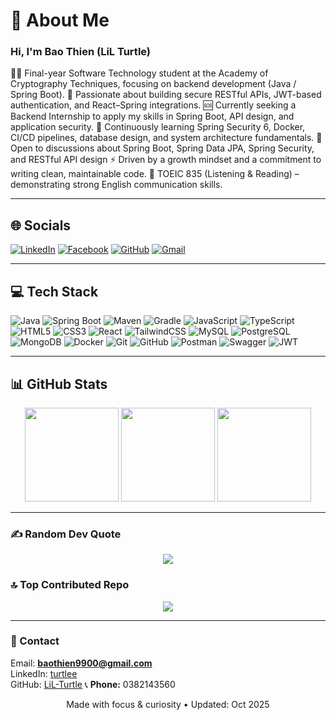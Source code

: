 # 💫 About Me

### Hi, I'm Bao Thien (LiL Turtle)

👨‍🎓 Final-year Software Technology student at the Academy of Cryptography Techniques, focusing on backend development (Java / Spring Boot).
🤝 Passionate about building secure RESTful APIs, JWT-based authentication, and React–Spring integrations.
🆘 Currently seeking a Backend Internship to apply my skills in Spring Boot, API design, and application security.
🌱 Continuously learning Spring Security 6, Docker, CI/CD pipelines, database design, and system architecture fundamentals.
💬 Open to discussions about Spring Boot, Spring Data JPA, Spring Security, and RESTful API design
⚡ Driven by a growth mindset and a commitment to writing clean, maintainable code.
🏅 TOEIC 835 (Listening & Reading) – demonstrating strong English communication skills.

---

## 🌐 Socials

[![LinkedIn](https://img.shields.io/badge/LinkedIn-0A66C2.svg?logo=linkedin&logoColor=white)](https://www.linkedin.com/in/turtlee)
[![Facebook](https://img.shields.io/badge/Facebook-1877F2.svg?logo=facebook&logoColor=white)](https://www.facebook.com/b.thi3n)
[![GitHub](https://img.shields.io/badge/GitHub-181717.svg?logo=github&logoColor=white)](https://github.com/LiL-Turtle)
[![Gmail](https://img.shields.io/badge/Email-D14836?logo=gmail&logoColor=white)](mailto:baothien9900@gmail.com)

---

## 💻 Tech Stack

![Java](https://img.shields.io/badge/Java-ED8B00?style=for-the-badge&logo=openjdk&logoColor=white)
![Spring Boot](https://img.shields.io/badge/Spring_Boot-6DB33F?style=for-the-badge&logo=springboot&logoColor=white)
![Maven](https://img.shields.io/badge/Maven-C71A36?style=for-the-badge&logo=apachemaven&logoColor=white)
![Gradle](https://img.shields.io/badge/Gradle-02303A?style=for-the-badge&logo=gradle&logoColor=white)
![JavaScript](https://img.shields.io/badge/JavaScript-323330?style=for-the-badge&logo=javascript&logoColor=F7DF1E)
![TypeScript](https://img.shields.io/badge/TypeScript-007ACC?style=for-the-badge&logo=typescript&logoColor=white)
![HTML5](https://img.shields.io/badge/HTML5-E34F26?style=for-the-badge&logo=html5&logoColor=white)
![CSS3](https://img.shields.io/badge/CSS3-1572B6?style=for-the-badge&logo=css3&logoColor=white)
![React](https://img.shields.io/badge/React-20232A?style=for-the-badge&logo=react&logoColor=61DAFB)
![TailwindCSS](https://img.shields.io/badge/TailwindCSS-38B2AC?style=for-the-badge&logo=tailwind-css&logoColor=white)
![MySQL](https://img.shields.io/badge/MySQL-4479A1?style=for-the-badge&logo=mysql&logoColor=white)
![PostgreSQL](https://img.shields.io/badge/PostgreSQL-4169E1?style=for-the-badge&logo=postgresql&logoColor=white)
![MongoDB](https://img.shields.io/badge/MongoDB-47A248?style=for-the-badge&logo=mongodb&logoColor=white)
![Docker](https://img.shields.io/badge/Docker-0db7ed?style=for-the-badge&logo=docker&logoColor=white)
![Git](https://img.shields.io/badge/Git-F05033?style=for-the-badge&logo=git&logoColor=white)
![GitHub](https://img.shields.io/badge/GitHub-181717?style=for-the-badge&logo=github&logoColor=white)
![Postman](https://img.shields.io/badge/Postman-FF6C37?style=for-the-badge&logo=postman&logoColor=white)
![Swagger](https://img.shields.io/badge/Swagger-85EA2D?style=for-the-badge&logo=swagger&logoColor=black)
![JWT](https://img.shields.io/badge/JWT-000?style=for-the-badge&logo=jsonwebtokens&logoColor=white)

---

## 📊 GitHub Stats

<div align="center">
  <img src="https://github-readme-stats.vercel.app/api?username=LiL-Turtle&theme=dark&hide_border=false&show_icons=true" height="150" />
  <img src="https://nirzak-streak-stats.vercel.app/?user=LiL-Turtle&theme=dark&hide_border=false" height="150" />
  <img src="https://github-readme-stats.vercel.app/api/top-langs/?username=LiL-Turtle&theme=dark&hide_border=false&layout=compact&langs_count=8" height="150" />
</div>

---

### ✍️ Random Dev Quote

<div align="center">
  <img src="https://quotes-github-readme.vercel.app/api?type=horizontal&theme=radical" />
</div>

### 🔝 Top Contributed Repo

<div align="center">
  <img src="https://github-contributor-stats.vercel.app/api?username=LiL-Turtle&limit=5&theme=dark&combine_all_yearly_contributions=true" />
</div>

---

### 📨 Contact

Email: **baothien9900@gmail.com**  
LinkedIn: [turtlee](https://www.linkedin.com/in/turtlee)  
GitHub: [LiL-Turtle](https://github.com/LiL-Turtle)
📞 **Phone:** 0382143560

<p align="center">Made with focus & curiosity • Updated: Oct 2025</p>
